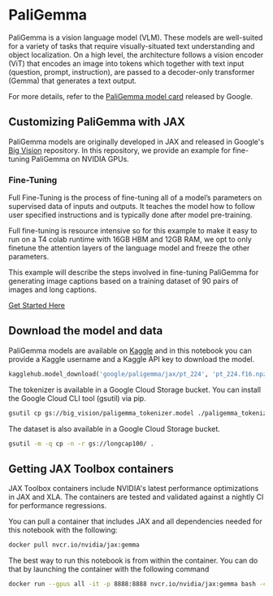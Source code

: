 # PaliGemma

PaliGemma is a vision language model (VLM). These models are well-suited for a variety of tasks that require visually-situated text understanding and object localization. On a high level, the architecture follows a vision encoder (ViT) that encodes an image into tokens which together with text input (question, prompt, instruction), are passed to a decoder-only transformer (Gemma) that generates a text output.

For more details, refer to the [PaliGemma model card](https://ai.google.dev/gemma/docs/paligemma/model-card) released by Google.

## Customizing PaliGemma with JAX

PaliGemma models are originally developed in JAX and released in Google's [Big Vision](https://github.com/google-research/big_vision) repository. In this repository, we provide an example for fine-tuning PaliGemma on NVIDIA GPUs. 

### Fine-Tuning

Full Fine-Tuning is the process of fine-tuning all of a model’s parameters on supervised data of inputs and outputs. It teaches the model how to follow user specified instructions and is typically done after model pre-training. 

Full fine-tuning is resource intensive so for this example to make it easy to run on a T4 colab runtime with 16GB HBM and 12GB RAM, we opt to only finetune the attention layers of the language model and freeze the other parameters.

This example will describe the steps involved in fine-tuning PaliGemma for generating image captions based on a training dataset of 90 pairs of images and long captions. 

[Get Started Here](./)

## Download the model and data

PaliGemma models are available on [Kaggle](https://www.kaggle.com/models/google/paligemma/) and in this notebook you can provide a Kaggle username and a Kaggle API key to download the model.

```python
kagglehub.model_download('google/paligemma/jax/pt_224', 'pt_224.f16.npz')
```

The tokenizer is available in a Google Cloud Storage bucket. You can install the Google Cloud CLI tool (gsutil) via pip.

```bash
gsutil cp gs://big_vision/paligemma_tokenizer.model ./paligemma_tokenizer.model
```

The dataset is also available in a Google Cloud Storage bucket.

```bash
gsutil -m -q cp -n -r gs://longcap100/ .
```

## Getting JAX Toolbox containers

JAX Toolbox containers include NVIDIA's latest performance optimizations in JAX and XLA. The containers are tested and validated against a nightly CI for performance regressions.

You can pull a container that includes JAX and all dependencies needed for this notebook with the following:

```bash
docker pull nvcr.io/nvidia/jax:gemma
```

The best way to run this notebook is from within the container. You can do that by launching the container with the following command

```bash
docker run --gpus all -it -p 8888:8888 nvcr.io/nvidia/jax:gemma bash -c 'jupyter lab --ip 0.0.0.0 --allow-root'
```